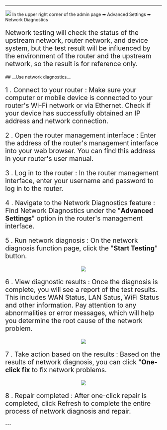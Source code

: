 <style>
    .text {
        font-size: 21px; 
    }
</style>
---
<img src="/images/weizhi01.png" width="19" height="19">&nbsp;In the upper right corner of the admin page ➡ Advanced Settings  ➡ Network Diagnostics
<p class="text">
Network testing will check the status of the upstream network, router network, and device system, but the test result will be influenced by the environment of the router and the upstream network, so the result is for reference only.
</p>
## __Use network diagnostics__
<p class="text">
1 . Connect to your router : Make sure your computer or mobile device is connected to your router's Wi-Fi network or via Ethernet. Check if your device has successfully obtained an IP address and network connection.
</p>
<p class="text">
2 . Open the router management interface : Enter the address of the router's management interface into your web browser. You can find this address in your router's user manual.
</p>
<p class="text">
3 . Log in to the router : In the router management interface, enter your username and password to log in to the router.
</p>
<p class="text">
4 . Navigate to the Network Diagnostics feature : Find Network Diagnostics under the "<b>Advanced Settings</b>" option in the router's management interface.
</p>
<p class="text">
5 . Run network diagnosis : On the network diagnosis function page, click the "<b>Start Testing</b>" button.
</p>

<div style="text-align: center;">
    <img class="boxshadow" src="/images/network diagnostics01.png">
</div>
<p class="text">
6 . View diagnostic results : Once the diagnosis is complete, you will see a report of the test results. This includes WAN
   Status, LAN Satus, WiFi Status and other information. Pay attention to any abnormalities or error messages, which will help you determine the root cause of the network problem.
</p>
<div style="text-align: center;">
    <img class="boxshadow" src="/images/network diagnostics03.png">
</div>
<p class="text">
7 . Take action based on the results : Based on the results of network diagnosis, you can click "<b>One-click fix</b> to fix network problems.
</p>
<div style="text-align: center;">
    <img class="boxshadow" src="/images/network diagnostics06.png">
</div>
<p class="text">
8 . Repair completed : After one-click repair is completed, click Refresh to complete the entire process of network diagnosis and repair.
</p>
---



